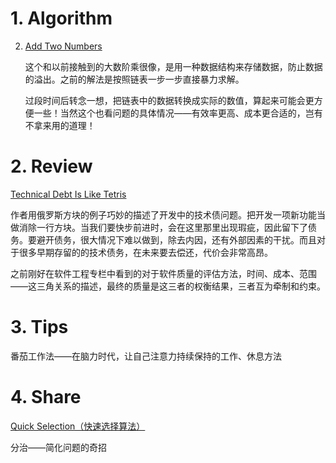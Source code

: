 # 1. Algorithm

2. [Add Two Numbers](<https://leetcode.com/problems/add-two-numbers/solution/>)

   ​	这个和以前接触到的大数阶乘很像，是用一种数据结构来存储数据，防止数据的溢出。之前的解法是按照链表一步一步直接暴力求解。

   ​	过段时间后转念一想，把链表中的数据转换成实际的数值，算起来可能会更方便一些！当然这个也看问题的具体情况——有效率更高、成本更合适的，岂有不拿来用的道理！

# 2. Review

[Technical Debt Is Like Tetris](<https://medium.com/s/story/technical-debt-is-like-tetris-168f64d8b700>)

​	作者用俄罗斯方块的例子巧妙的描述了开发中的技术债问题。把开发一项新功能当做消除一行方块。当我们要快步前进时，会在这里那里出现瑕疵，因此留下了债务。要避开债务，很大情况下难以做到，除去内因，还有外部因素的干扰。而且对于很多早期存留的的技术债务，在未来要去偿还，代价会非常高昂。

​	之前刚好在软件工程专栏中看到的对于软件质量的评估方法，时间、成本、范围——这三角关系的描述，最终的质量是这三者的权衡结果，三者互为牵制和约束。

# 3. Tips

番茄工作法——在脑力时代，让自己注意力持续保持的工作、休息方法

# 4. Share

[Quick Selection（快速选择算法）](<https://blog.csdn.net/VVBBBBB/article/details/90214273>)

分治——简化问题的奇招